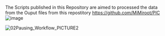 The Scripts published in this Repository are aimed to processed the data from the Ouput files from this repostitory https://github.com/MiMiroot/PIC
![image](https://github.com/jcorderJC12/02PAUSING_P2t/assets/171034623/8aaf75f3-5699-4c61-a8d3-c7279a3eef0d)


![02Pausing_Workflow_PICTURE2](https://github.com/jcorderJC12/02PAUSING_P2t/assets/171034623/96af649f-c415-485a-b6af-f4a651e0bf7e)
